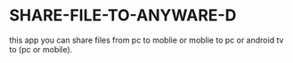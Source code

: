 # SHARE-FILE-TO-ANYWARE-D
this app you can share files from pc to moblie or moblie to pc or android tv to (pc or mobile).
